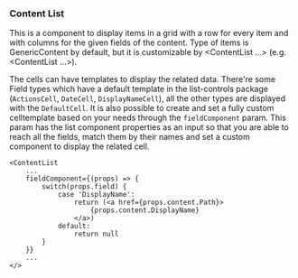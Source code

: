 ### Content List

This is a component to display items in a grid with a row for every item and with columns for the given fields of the content. Type of items is GenericContent by default, but it is customizable by <ContentList<Type> ...> (e.g. <ContentList<Folder> ...>).

The cells can have templates to display the related data. There're some Field types which have a default template in the list-controls package (`ActionsCell`, `DateCell`, `DisplayNameCell`), all the other types are displayed with the `DefaultCell`. It is also possible to create and set a fully custom celltemplate based on your needs through the `fieldComponent` param. This param has the list component properties as an input so that you are able to reach all the fields, match them by their names and set a custom component to display the related cell.

```tsx
<ContentList
    ...
    fieldComponent={(props) => {
        switch(props.field) {
            case 'DisplayName':
                return (<a href={props.content.Path}>
                    {props.content.DisplayName}
                </a>)
            default:
                return null
        }
    }}
    ...
</>
```

